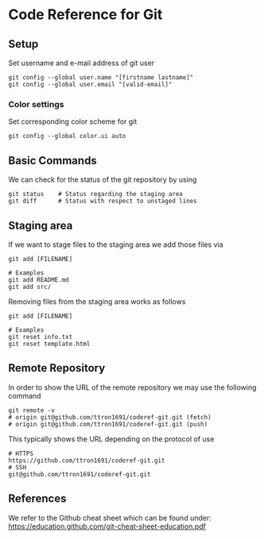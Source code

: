# Code Reference for Git
## Setup
Set username and e-mail address of git user
```Shell
git config --global user.name "[firstname lastname]"
git config --global user.email "[valid-email]"
```
### Color settings
Set corresponding color scheme for git
```Shell
git config --global color.ui auto
```
## Basic Commands
We can check for the status of the git repository by using
```Shell
git status    # Status regarding the staging area
git diff      # Status with respect to unstaged lines
```
## Staging area
If we want to stage files to the staging area we add those files via
```Shell
git add [FILENAME]

# Examples
git add README.md
git add src/
```
Removing files from the staging area works as follows
```Shell
git add [FILENAME]

# Examples
git reset info.txt
git reset template.html 
```
## Remote Repository
In order to show the URL of the remote repository we may use the following command
```Shell
git remote -v
# origin git@github.com/ttron1691/coderef-git.git (fetch)
# origin git@github.com/ttron1691/coderef-git.git (push)
```
This typically shows the URL depending on the protocol of use
```Shell
# HTTPS
https://github.com/ttron1691/coderef-git.git
# SSH
git@github.com/ttron1691/coderef-git.git
```
## References
We refer to the Github cheat sheet which can be found under: https://education.github.com/git-cheat-sheet-education.pdf

